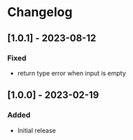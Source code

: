 # Changelog

## [1.0.1] - 2023-08-12
### Fixed
- return type error when input is empty


## [1.0.0] - 2023-02-19
### Added
- Initial release
